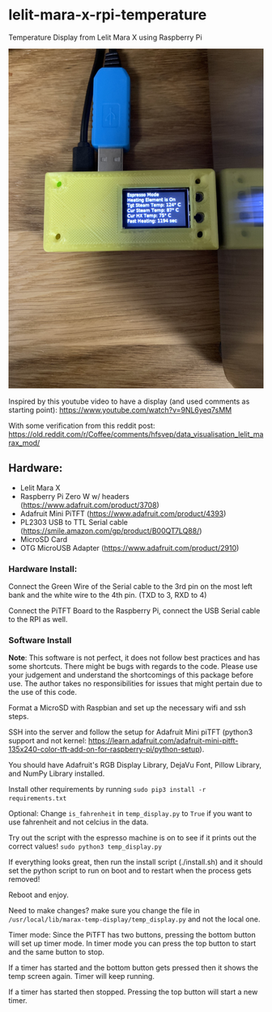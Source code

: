 # lelit-mara-x-rpi-temperature
Temperature Display from Lelit Mara X using Raspberry Pi

![Image Of Raspberry Pi in 3D Printed case](./RPiMara.jpeg)

Inspired by this youtube video to have a display (and used comments as starting point): https://www.youtube.com/watch?v=9NL6yeq7sMM

With some verification from this reddit post:
https://old.reddit.com/r/Coffee/comments/hfsvep/data_visualisation_lelit_marax_mod/


## Hardware:

* Lelit Mara X
* Raspberry Pi Zero W w/ headers (https://www.adafruit.com/product/3708)
* Adafruit Mini PiTFT (https://www.adafruit.com/product/4393)
* PL2303 USB to TTL Serial cable
(https://smile.amazon.com/gp/product/B00QT7LQ88/)
* MicroSD Card
* OTG MicroUSB Adapter (https://www.adafruit.com/product/2910)


### Hardware Install:
Connect the Green Wire of the Serial cable to the 3rd pin on the most left bank and the white wire to the 4th pin. (TXD to 3, RXD to 4)

Connect the PiTFT Board to the Raspberry Pi, connect the USB Serial cable to the RPI as well.

### Software Install

**Note**: This software is not perfect, it does not follow best practices and has some shortcuts. There might be bugs with regards to the code. Please use your judgement and understand the shortcomings of this package before use. The author takes no responsibilities for issues that might pertain due to the use of this code.

Format a MicroSD with Raspbian and set up the necessary wifi and ssh steps.

SSH into the server and follow the setup for Adafruit Mini piTFT (python3 support and not kernel: https://learn.adafruit.com/adafruit-mini-pitft-135x240-color-tft-add-on-for-raspberry-pi/python-setup).

You should have Adafruit's RGB Display Library, DejaVu Font, Pillow Library, and NumPy Library installed.

Install other requirements by running `sudo pip3 install -r requirements.txt`

Optional: Change `is_fahrenheit` in `temp_display.py` to `True` if you want to use fahrenheit and not celcius in the data.

Try out the script with the espresso machine is on to see if it prints out the correct values! `sudo python3 temp_display.py`

If everything looks great, then run the install script (./install.sh) and it should set the python script to run on boot and to restart when the process gets removed!

Reboot and enjoy.

Need to make changes?
make sure you change the file in `/usr/local/lib/marax-temp-display/temp_display.py` and not the local one.


Timer mode:
Since the PiTFT has two buttons, pressing the bottom button will set up timer mode.
In timer mode you can press the top button to start and the same button to stop.

If a timer has started and the bottom button gets pressed then it shows the temp screen again. Timer will keep running.

If a timer has started then stopped. Pressing the top button will start a new timer.
